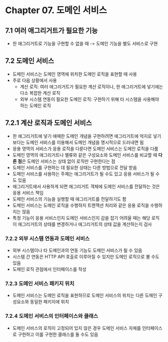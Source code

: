 # Chapter 07. 도메인 서비스

## 7.1 여러 애그리거트가 필요한 기능

- 한 애그리거트로 기능을 구현할 수 없을 때 -> 도메인 기능을 별도 서비스로 구현

## 7.2 도메인 서비스

- 도메인 서비스는 도메인 영역에 위치한 도메인 로직을 표현할 때 사용
- 주로 다음 상황에서 사용
  - 계산 로직: 여러 애그리거트가 필요한 계산 로직이나, 한 애그리거트에 넣기에는 다소 복잡한 계산 로직
  - 외부 시스템 연동이 필요한 도메인 로직: 구현하기 위해 타 시스템을 사용해야 하는 도메인 로직

## 7.2.1 계산 로직과 도메인 서비스

- 한 애그리거트에 넣기 애매한 도메인 개념을 구현하려면 애그리거트에 억지로 넣기보다는 도메인 서비스를 이용해서 도메인 개념을 명시적으로 드러내면 됨
- 응용 영역의 서비스가 응용 로직을 다룬다면 도메인 서비스는 도메인 로직을 다룸
- 도메인 영역의 애그리거트나 밸류와 같은 구성요소와 도메인 서비스를 비교할 때 **다른 점**은 도메인 서비스는 상태 없이 로직만 구현한다는 점
- 도메인 서비스를 구현하는 데 필요한 상태는 다른 방법으로 전달 받음
- 도메인 서비스를 사용하는 주체는 애그리거트가 될 수도 있고 응용 서비스가 될 수도 있음
- 애그리거트에서 사용하게 되면 애그리거트 객체에 도메인 서비스를 전달하는 것은 응용 서비스 책임
- 도메인 서비스의 기능을 실행할 때 애그리거트를 전달하기도 함
- 도메인 서비스는 도메인 로직을 수행하지 트랜잭션 처리와 같은 응용 로직을 수행하지는 않음
- 특정 기능이 응용 서비스인지 도메인 서비스인지 감을 잡기 어려울 때는 해당 로직이 애그리거트의 상태를 변경하거나 애그리거트의 상태 값을 계산하는지 검사

### 7.2.2 외부 시스템 연동과 도메인 서비스

- 외부 시스템이나 타 도메인과의 연동 기능도 도메인 서비스가 될 수 있음
- 시스템 간 연동은 HTTP API 호출로 이루어질 수 있지만 도메인 로직으로 볼 수도 있음
- 도메인 로직 관점에서 인터페이스를 작성

### 7.2.3 도메인 서비스 패키지 위치

- 도메인 서비스는 도메인 로직을 표현하므로 도메인 서비스의 위치는 다른 도메인 구성요소와 동일한 패키지에 위치

### 7.2.4 도메인 서비스의 인터페이스와 클래스

- 도메인 서비스의 로직이 고정되어 있지 않은 경우 도메인 서비스 자체를 인터페이스로 구현하고 이를 구현한 클래스를 둘 수도 있음

